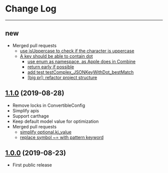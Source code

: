# Change Log

---

## new
- Merged pull requests
	- [use isUppercase to check if the character is uppercase](https://github.com/kakaopensource/KakaJSON/pull/20)
	- [A key should be able to contain dot](https://github.com/kakaopensource/KakaJSON/pull/21)
       - [use enum as namespace, as Apple does in Combine](https://github.com/kakaopensource/KakaJSON/pull/23)
       - [return early if possible](https://github.com/kakaopensource/KakaJSON/pull/24)
       - [add test testComplex_JSONKeyWithDot_bestMatch](https://github.com/kakaopensource/KakaJSON/pull/25)
       - [[big pr]: refactor project structure](https://github.com/kakaopensource/KakaJSON/pull/27)
       
       

## [1.1.0](https://github.com/kakaopensource/KakaJSON/releases/tag/1.1.0) (2019-08-28)
- Remove locks in ConvertibleConfig
- Simplify apis
- Support carthage
- Keep default model value for optimization
- Merged pull requests
	- [simplify optional.kj_value](https://github.com/kakaopensource/KakaJSON/pull/16)
	- [replace symbol ~= with pattern keyword](https://github.com/kakaopensource/KakaJSON/pull/17)



## [1.0.0](https://github.com/kakaopensource/KakaJSON/releases/tag/1.0.0) (2019-08-23)

- First public release
